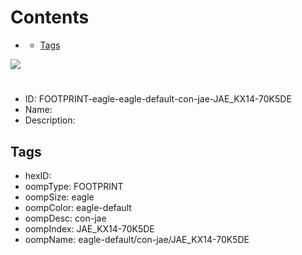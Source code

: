 



Contents
========

* [](#)
	* [Tags](#tags)
  
![][im]
# 

- ID: FOOTPRINT-eagle-eagle-default-con-jae-JAE_KX14-70K5DE
- Name: 
- Description: 

## Tags

- hexID: 
- oompType: FOOTPRINT
- oompSize: eagle
- oompColor: eagle-default
- oompDesc: con-jae
- oompIndex: JAE_KX14-70K5DE
- oompName: eagle-default/con-jae/JAE_KX14-70K5DE



[im]: image.png
